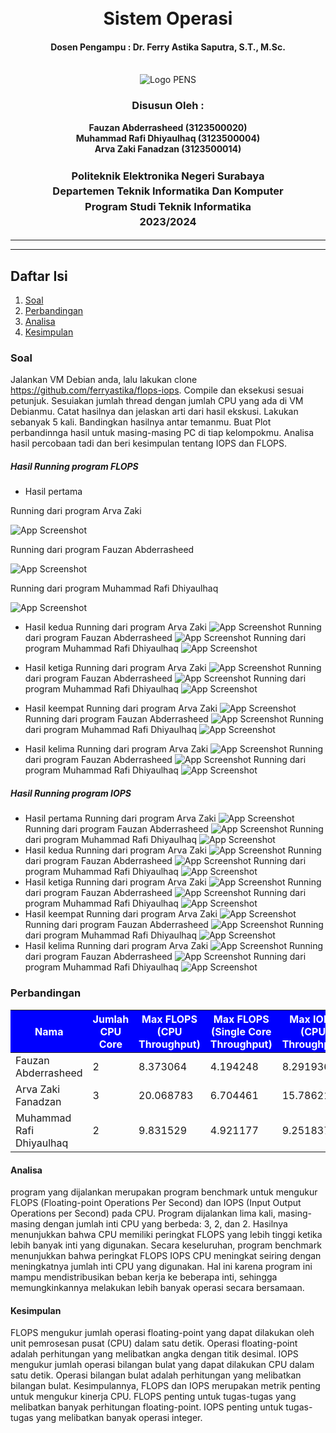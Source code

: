 <div align="center">
  <h1 style="text-align: center;font-weight: bold"><br>Sistem Operasi</h1>
  <h4 style="text-align: center;">Dosen Pengampu : Dr. Ferry Astika Saputra, S.T., M.Sc.</h4>
</div>
<br />
<div align="center">
  <img src="https://upload.wikimedia.org/wikipedia/id/4/44/Logo_PENS.png" alt="Logo PENS">
  <h3 style="text-align: center;">Disusun Oleh : </h3>
  <p style="text-align: center;">
    <strong>Fauzan Abderrasheed (3123500020) </strong><br>
    <strong>Muhammad Rafi Dhiyaulhaq (3123500004) </strong><br>
    <strong>Arva Zaki Fanadzan (3123500014)</strong>
  </p>
<h3 style="text-align: center;line-height: 1.5">Politeknik Elektronika Negeri Surabaya<br>Departemen Teknik Informatika Dan Komputer<br>Program Studi Teknik Informatika<br>2023/2024</h3>
  <hr><hr>
  </div>

  ## Daftar Isi
1. [Soal](#soal)
2. [Perbandingan](#perbandingan)
3. [Analisa](#analisa)
3. [Kesimpulan](#kesimpulan)
### Soal
Jalankan VM Debian anda, lalu lakukan clone https://github.com/ferryastika/flops-iops. Compile dan eksekusi sesuai petunjuk. Sesuiakan jumlah thread dengan jumlah CPU yang ada di VM Debianmu. Catat hasilnya dan jelaskan arti dari hasil ekskusi. Lakukan sebanyak 5 kali. Bandingkan hasilnya antar temanmu. Buat Plot perbandinnga hasil untuk masing-masing PC di tiap kelompokmu. Analisa hasil percobaan tadi dan beri kesimpulan tentang IOPS dan FLOPS.

##### Hasil Running program FLOPS
- Hasil pertama

Running dari program Arva Zaki

![App Screenshot](img/floparva1.jpg)

Running dari program Fauzan Abderrasheed

![App Screenshot](img/flopfauzan1.jpg)

Running dari program Muhammad Rafi Dhiyaulhaq

![App Screenshot](img/flopdhiya1.jpg)

- Hasil kedua
Running dari program Arva Zaki
![App Screenshot](img/floparva2.jpg)
Running dari program Fauzan Abderrasheed
![App Screenshot](img/flopfauzan2.jpg)
Running dari program Muhammad Rafi Dhiyaulhaq
![App Screenshot](img/flopdhiya2.jpg)

- Hasil ketiga
Running dari program Arva Zaki
![App Screenshot](img/floparva3.jpg)
Running dari program Fauzan Abderrasheed
![App Screenshot](img/flopfauzan3.jpg)
Running dari program Muhammad Rafi Dhiyaulhaq
![App Screenshot](img/flopdhiya3.jpg)

- Hasil keempat
Running dari program Arva Zaki
![App Screenshot](img/floparva4.jpg)
Running dari program Fauzan Abderrasheed
![App Screenshot](img/flopfauzan4.jpg)
Running dari program Muhammad Rafi Dhiyaulhaq
![App Screenshot](img/flopdhiya4.jpg)

- Hasil kelima
Running dari program Arva Zaki
![App Screenshot](img/floparva5.jpg)
Running dari program Fauzan Abderrasheed
![App Screenshot](img/flopfauzan5.jpg)
Running dari program Muhammad Rafi Dhiyaulhaq
![App Screenshot](img/flopdhiya5.jpg)


##### Hasil Running program IOPS
- Hasil pertama
Running dari program Arva Zaki
![App Screenshot](img/ioparva1.jpg)
Running dari program Fauzan Abderrasheed
![App Screenshot](img/iopfauzan1.jpg)
Running dari program Muhammad Rafi Dhiyaulhaq
![App Screenshot](img/iopdhiya1.jpg)
- Hasil kedua
Running dari program Arva Zaki
![App Screenshot](img/ioparva2.jpg)
Running dari program Fauzan Abderrasheed
![App Screenshot](img/iopfauzan2.jpg)
Running dari program Muhammad Rafi Dhiyaulhaq
![App Screenshot](img/iopdhiya2.jpg)
- Hasil ketiga
Running dari program Arva Zaki
![App Screenshot](img/ioparva3.jpg)
Running dari program Fauzan Abderrasheed
![App Screenshot](img/iopfauzan3.jpg)
Running dari program Muhammad Rafi Dhiyaulhaq
![App Screenshot](img/iopdhiya3.jpg)
- Hasil keempat
Running dari program Arva Zaki
![App Screenshot](img/ioparva4.jpg)
Running dari program Fauzan Abderrasheed
![App Screenshot](img/iopfauzan4.jpg)
Running dari program Muhammad Rafi Dhiyaulhaq
![App Screenshot](img/iopdhiya4.jpg)
- Hasil kelima
Running dari program Arva Zaki
![App Screenshot](img/ioparva5.jpg)
Running dari program Fauzan Abderrasheed
![App Screenshot](img/iopfauzan5.jpg)
Running dari program Muhammad Rafi Dhiyaulhaq
![App Screenshot](img/iopdhiya5.jpg)

### Perbandingan
<table>
<thead>
<tr>
  <th style="background-color: blue; color: white">Nama</th>
  <th style="background-color: blue; color: white">Jumlah CPU Core</th>
  <th style="background-color: blue; color: white">Max FLOPS (CPU Throughput)</th>
  <th style="background-color: blue; color: white">Max FLOPS (Single Core Throughput)</th>
  <th style="background-color: blue; color: white">Max IOPS (CPU Throughput)</th>
  <th style="background-color: blue; color: white">Max IOPS (Single Core Throughput)</th>
<tr>
</thead>
<tbody>
  <tr>
  <td>Fauzan Abderrasheed</td>
  <td>2</td>
  <td>8.373064</td>
  <td>4.194248</td>
  <td>8.291936</td>
  <td>4.153408</td>
  </tr>
   <tr>
  <td>Arva Zaki Fanadzan</td>
  <td>3</td>
  <td>20.068783</td>
  <td>6.704461</td>
  <td>15.786218</td>
  <td>5.274650</td>
  </tr>
   <tr>
  <td>Muhammad Rafi Dhiyaulhaq</td>
  <td>2</td>
  <td>9.831529</td>
  <td>4.921177</td>
  <td>9.251837</td>
  <td>4.626244</td>
  </tr>
</tbody>
</table>

#### Analisa
program yang dijalankan merupakan program benchmark untuk mengukur FLOPS (Floating-point Operations Per Second) dan IOPS (Input Output Operations per Second) pada CPU. Program dijalankan lima kali, masing-masing dengan jumlah inti CPU yang berbeda: 3, 2, dan 2. Hasilnya menunjukkan bahwa CPU memiliki peringkat FLOPS yang lebih tinggi ketika lebih banyak inti yang digunakan.
Secara keseluruhan, program benchmark menunjukkan bahwa peringkat FLOPS IOPS CPU meningkat seiring dengan meningkatnya jumlah inti CPU yang digunakan. Hal ini karena program ini mampu mendistribusikan beban kerja ke beberapa inti, sehingga memungkinkannya melakukan lebih banyak operasi secara bersamaan.

#### Kesimpulan
FLOPS mengukur jumlah operasi floating-point yang dapat dilakukan oleh unit pemrosesan pusat (CPU) dalam satu detik. Operasi floating-point adalah perhitungan yang melibatkan angka dengan titik desimal.
IOPS mengukur jumlah operasi bilangan bulat yang dapat dilakukan CPU dalam satu detik. Operasi bilangan bulat adalah perhitungan yang melibatkan bilangan bulat.
Kesimpulannya, FLOPS dan IOPS merupakan metrik penting untuk mengukur kinerja CPU. FLOPS penting untuk tugas-tugas yang melibatkan banyak perhitungan floating-point. IOPS penting untuk tugas-tugas yang melibatkan banyak operasi integer.